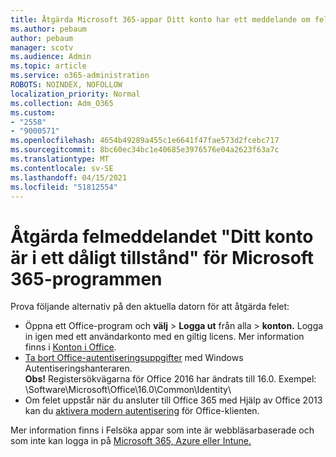 ```yaml
---
title: Åtgärda Microsoft 365-appar Ditt konto har ett meddelande om felaktig status
ms.author: pebaum
author: pebaum
manager: scotv
ms.audience: Admin
ms.topic: article
ms.service: o365-administration
ROBOTS: NOINDEX, NOFOLLOW
localization_priority: Normal
ms.collection: Adm_O365
ms.custom:
- "2558"
- "9000571"
ms.openlocfilehash: 4654b49289a455c1e6641f47fae573d2fcebc717
ms.sourcegitcommit: 8bc60ec34bc1e40685e3976576e04a2623f63a7c
ms.translationtype: MT
ms.contentlocale: sv-SE
ms.lasthandoff: 04/15/2021
ms.locfileid: "51812554"
---
```

# <a name="fixing-the-microsoft-365-apps-your-account-is-in-a-bad-state-error"></a>Åtgärda felmeddelandet "Ditt konto är i ett dåligt tillstånd" för Microsoft 365-programmen

Prova följande alternativ på den aktuella datorn för att åtgärda felet:

- Öppna ett Office-program och **välj**  >  **Logga ut** från alla  >  **konton.** Logga in igen med ett användarkonto med en giltig licens. Mer information finns i [Konton i Office](https://support.office.com/article/accounts-in-office-628ea040-f265-49de-b986-be09c3ebf8a9).
- [Ta bort Office-autentiseringsuppgifter](https://docs.microsoft.com/office/troubleshoot/error-messages/another-account-already-signed-in#step-3-clear-cached-credentials-on-the-computer) med Windows Autentiseringshanteraren.<br>
  **Obs!** Registersökvägarna för Office 2016 har ändrats till 16.0. Exempel: \Software\Microsoft\Office\16.0\Common\Identity\
- Om felet uppstår när du ansluter till Office 365 med Hjälp av Office 2013 kan du [aktivera modern autentisering](https://docs.microsoft.com/microsoft-365/admin/security-and-compliance/enable-modern-authentication) för Office-klienten.

Mer information finns i Felsöka appar som inte är webbläsarbaserade och som inte kan logga in på [Microsoft 365, Azure eller Intune.](https://support.office.com/article/how-to-troubleshoot-non-browser-apps-that-can-t-sign-in-to-office-365-azure-or-intune-3ba1b268-66f6-462c-b0e5-070f5c2603c1)

